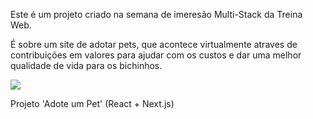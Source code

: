 Este é um projeto criado na semana de imeresão Multi-Stack da Treina Web.

É sobre um site de adotar pets, que acontece virtualmente atraves de contribuições em valores para ajudar com os custos e dar uma melhor qualidade de vida para os bichinhos. 

<div>
<img src="https://raw.githubusercontent.com/treinaweb/workshop-multistack-adote-um-pet-react/80210619a28a66f1dec032dddf3868a038cbb59b/public/imagens/logo.svg"/>
</div>

Projeto 'Adote um Pet' (React + Next.js)

